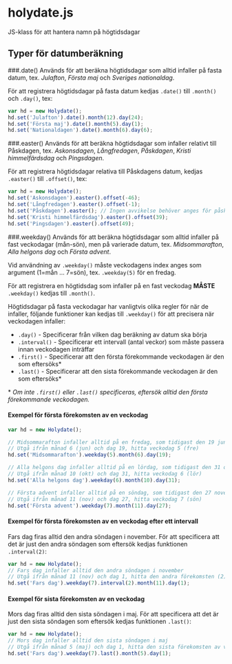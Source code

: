 # holydate.js
JS-klass för att hantera namn på högtidsdagar



## Typer för datumberäkning

###.date()
Används för att beräkna högtidsdagar som alltid infaller på fasta datum, tex. *Julafton*, *Första maj* och *Sveriges nationaldag*.

För att registrera högtidsdagar på fasta datum kedjas `.date()` till `.month()` och `.day()`, tex:
```javascript
var hd = new Holydate();
hd.set('Julafton').date().month(12).day(24);
hd.set('Första maj').date().month(5).day(1);
hd.set('Nationaldagen').date().month(6).day(6);
```

###.easter()
Används för att beräkna högtidsdagar som infaller relativt till Påskdagen, tex. *Askonsdagen*, *Långfredagen*, *Påskdagen*, *Kristi himmelfärdsdag* och *Pingsdagen*.

För att registrera högtidsdagar relativa till Påskdagens datum, kedjas `.easter()` till `.offset()`, tex:

```javascript
var hd = new Holydate();
hd.set('Askonsdagen').easter().offset(-46);
hd.set('Långfredagen').easter().offset(-1);
hd.set('Påskdagen').easter(); // Ingen avvikelse behöver anges för påskdagen
hd.set('Kristi himmelfärdsdag').easter().offset(39);
hd.set('Pingsdagen').easter().offset(49);
```

###.weekday()
Används för att beräkna högtidsdagar som alltid infaller på fast veckodagar (mån-sön), men på varierade datum, tex. *Midsommarafton*, *Alla helgons dag* och *Första advent*.

Vid användning av `.weekday()` måste veckodagens index anges som argument (1=mån ... 7=sön), tex. `.weekday(5)` för en fredag.

För att registrera en högtidsdag som infaller på en fast veckodag **MÅSTE** `.weekday()` kedjas till `.month()`.

Högtidsdagar på fasta veckodagar har vanligtvis olika regler för när de infaller, följande funktioner kan kedjas till `.weekday()` för att precisera när veckodagen infaller:

* `.day()` - Specificerar från vilken dag beräkning av datum ska börja
* `.interval()` - Specificerar ett intervall (antal veckor) som måste passera innan veckodagen inträffar
* `.first()` - Specificerar att den första förekommande veckodagen är den som eftersöks*
* `.last()` - Specificerar att den sista förekommande veckodagen är den som eftersöks*

&ast; *Om inte `.first()` eller `.last()` specificeras, eftersök alltid den första förekommande veckodagen.*

#### Exempel för första förekomsten av en veckodag
```javascript
var hd = new Holydate();

// Midsommarafton infaller alltid på en fredag, som tidigast den 19 juni
// Utgå ifrån månad 6 (jun) och dag 19, hitta veckodag 5 (fre)
hd.set('Midsommarafton').weekday(5).month(6).day(19);

// Alla helgons dag infaller alltid på en lördag, som tidigast den 31 oktober
// Utgå ifrån månad 10 (okt) och dag 31, hitta veckodag 6 (lör)
hd.set('Alla helgons dag').weekday(6).month(10).day(31);

// Första advent infaller alltid på en söndag, som tidigast den 27 november
// Utgå ifrån månad 11 (nov) och dag 27, hitta veckodag 7 (sön)
hd.set('Första advent').weekday(7).month(11).day(27);
```

#### Exempel för första förekomsten av en veckodag efter ett intervall
Fars dag firas alltid den andra söndagen i november. För att specificera att det är just den andra söndagen som eftersök kedjas funktionen `.interval(2)`:

```javascript
var hd = new Holydate();
// Fars dag infaller alltid den andra söndagen i november
// Utgå ifrån månad 11 (nov) och dag 1, hitta den andra förekomsten (2) av veckodag 7 (sön)
hd.set('Fars dag').weekday(7).interval(2).month(11).day(1);
```

#### Exempel för sista förekomsten av en veckodag
Mors dag firas alltid den sista söndagen i maj. För att specificera att det är just den sista söndagen som eftersök kedjas funktionen `.last()`:

```javascript
var hd = new Holydate();
// Mors dag infaller alltid den sista söndagen i maj
// Utgå ifrån månad 5 (maj) och dag 1, hitta den sista förekomsten av veckodag 7 (sön)
hd.set('Fars dag').weekday(7).last().month(5).day(1);
```
